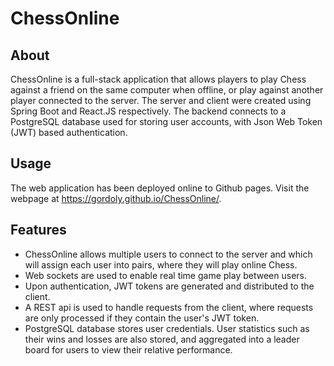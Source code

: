# ChessOnline

## About

ChessOnline is a full-stack application that allows players to play Chess against a friend on the same computer when offline, or play against another player connected to the server. The server and client were created using Spring Boot and React.JS respectively. The backend connects to a PostgreSQL database used for storing user accounts, with Json Web Token (JWT) based authentication.

## Usage

The web application has been deployed online to Github pages. Visit the webpage at https://gordoly.github.io/ChessOnline/.

## Features

- ChessOnline allows multiple users to connect to the server and which will assign each user into pairs, where they will play online Chess.
- Web sockets are used to enable real time game play between users.
- Upon authentication, JWT tokens are generated and distributed to the client.
- A REST api is used to handle requests from the client, where requests are only processed if they contain the user's JWT token.
- PostgreSQL database stores user credentials. User statistics such as their wins and losses are also stored, and aggregated into a leader board for users to view their relative performance.